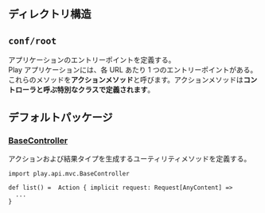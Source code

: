 ## ディレクトリ構造

## `conf/root`
アプリケーションのエントリーポイントを定義する。  
Play アプリケーションには、各 URL あたり 1 つのエントリーポイントがある。これらのメソッドを**アクションメソッド**と呼びます。アクションメソッドは**コントローラと呼ぶ特別なクラスで定義されます**。

## デフォルトパッケージ

### [BaseController](https://www.playframework.com/documentation/2.7.x/api/scala/play/api/mvc/BaseController.html)
アクションおよび結果タイプを生成するユーティリティメソッドを定義する。
```
import play.api.mvc.BaseController
```
```
def list() =  Action { implicit request: Request[AnyContent] =>
  ...
}
```
